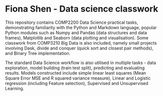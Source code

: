 # Fiona Shen - Data science classwork

This repository contains COMP2200 Data Science practical tasks, demonstrating familiarity with the Python and Markdown language, popular Python modules such as Numpy and Pandas (data structures and data frames), Matplotlib and Seaborn (data plotting and visualisation). Some classwork from COMP3210 Big Data is also included, namely small projects involving Dask, divide and conquer (quick sort and closest pair methods), and Binary Tree implementation. 

The standard Data Science workflow is also utilised in multiple tasks - data exploration, model building (train test split), predicting and evaluating results. Models constructed include simple linear least squares (Mean Square Error MSE and R squared variance measure), Linear and Logistic regression (including Feature selection), Supervised and Unsupervised Learning.
